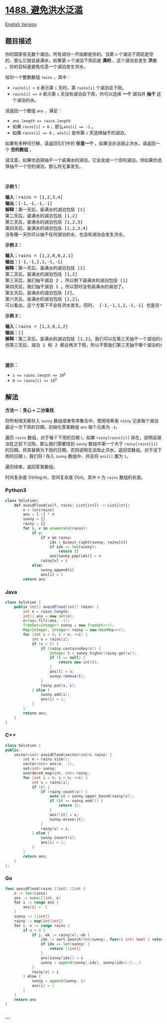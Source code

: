 # [1488. 避免洪水泛滥](https://leetcode.cn/problems/avoid-flood-in-the-city)

[English Version](/solution/1400-1499/1488.Avoid%20Flood%20in%20The%20City/README_EN.md)

## 题目描述

<!-- 这里写题目描述 -->

<p>你的国家有无数个湖泊，所有湖泊一开始都是空的。当第 <code>n</code>&nbsp;个湖泊下雨前是空的，那么它就会装满水。如果第 <code>n</code>&nbsp;个湖泊下雨前是 <strong>满的&nbsp;</strong>，这个湖泊会发生 <strong>洪水</strong> 。你的目标是避免任意一个湖泊发生洪水。</p>

<p>给你一个整数数组&nbsp;<code>rains</code>&nbsp;，其中：</p>

<ul>
	<li><code>rains[i] &gt; 0</code>&nbsp;表示第 <code>i</code>&nbsp;天时，第 <code>rains[i]</code>&nbsp;个湖泊会下雨。</li>
	<li><code>rains[i] == 0</code>&nbsp;表示第 <code>i</code>&nbsp;天没有湖泊会下雨，你可以选择 <strong>一个</strong>&nbsp;湖泊并 <strong>抽干</strong>&nbsp;这个湖泊的水。</li>
</ul>

<p>请返回一个数组<em>&nbsp;</em><code>ans</code>&nbsp;，满足：</p>

<ul>
	<li><code>ans.length == rains.length</code></li>
	<li>如果&nbsp;<code>rains[i] &gt; 0</code> ，那么<code>ans[i] == -1</code>&nbsp;。</li>
	<li>如果&nbsp;<code>rains[i] == 0</code>&nbsp;，<code>ans[i]</code>&nbsp;是你第&nbsp;<code>i</code>&nbsp;天选择抽干的湖泊。</li>
</ul>

<p>如果有多种可行解，请返回它们中的 <strong>任意一个</strong>&nbsp;。如果没办法阻止洪水，请返回一个 <strong>空的数组</strong>&nbsp;。</p>

<p>请注意，如果你选择抽干一个装满水的湖泊，它会变成一个空的湖泊。但如果你选择抽干一个空的湖泊，那么将无事发生。</p>

<p>&nbsp;</p>

<p><strong>示例 1：</strong></p>

<pre>
<strong>输入：</strong>rains = [1,2,3,4]
<strong>输出：</strong>[-1,-1,-1,-1]
<strong>解释：</strong>第一天后，装满水的湖泊包括 [1]
第二天后，装满水的湖泊包括 [1,2]
第三天后，装满水的湖泊包括 [1,2,3]
第四天后，装满水的湖泊包括 [1,2,3,4]
没有哪一天你可以抽干任何湖泊的水，也没有湖泊会发生洪水。
</pre>

<p><strong>示例 2：</strong></p>

<pre>
<strong>输入：</strong>rains = [1,2,0,0,2,1]
<strong>输出：</strong>[-1,-1,2,1,-1,-1]
<strong>解释：</strong>第一天后，装满水的湖泊包括 [1]
第二天后，装满水的湖泊包括 [1,2]
第三天后，我们抽干湖泊 2 。所以剩下装满水的湖泊包括 [1]
第四天后，我们抽干湖泊 1 。所以暂时没有装满水的湖泊了。
第五天后，装满水的湖泊包括 [2]。
第六天后，装满水的湖泊包括 [1,2]。
可以看出，这个方案下不会有洪水发生。同时， [-1,-1,1,2,-1,-1] 也是另一个可行的没有洪水的方案。
</pre>

<p><strong>示例 3：</strong></p>

<pre>
<strong>输入：</strong>rains = [1,2,0,1,2]
<strong>输出：</strong>[]
<strong>解释：</strong>第二天后，装满水的湖泊包括 [1,2]。我们可以在第三天抽干一个湖泊的水。
但第三天后，湖泊 1 和 2 都会再次下雨，所以不管我们第三天抽干哪个湖泊的水，另一个湖泊都会发生洪水。
</pre>

<p>&nbsp;</p>

<p><strong>提示：</strong></p>

<ul>
	<li><code>1 &lt;= rains.length &lt;= 10<sup>5</sup></code></li>
	<li><code>0 &lt;= rains[i] &lt;= 10<sup>9</sup></code></li>
</ul>

## 解法

<!-- 这里可写通用的实现逻辑 -->

**方法一：贪心 + 二分查找**

将所有晴天都存入 `sunny` 数组或者有序集合中，使用哈希表 `rainy` 记录每个湖泊最近一次下雨的日期。初始化答案数组 `ans` 每个元素为 `-1`。

遍历 `rains` 数组，对于每个下雨的日期 $i$，如果 `rainy[rains[i]]` 存在，说明该湖泊在之前下过雨，那么我们需要找到 `sunny` 数组中第一个大于 `rainy[rains[i]]` 的日期，将其替换为下雨的日期，否则说明无法阻止洪水，返回空数组。对于没下雨的日期 $i$，我们将 $i$ 存入 `sunny` 数组中，并且将 `ans[i]` 置为 `1`。

遍历结束，返回答案数组。

时间复杂度 $O(n\log n)$，空间复杂度 $O(n)$。其中 $n$ 为 `rains` 数组的长度。

<!-- tabs:start -->

### **Python3**

<!-- 这里可写当前语言的特殊实现逻辑 -->

```python
class Solution:
    def avoidFlood(self, rains: List[int]) -> List[int]:
        n = len(rains)
        ans = [-1] * n
        sunny = []
        rainy = {}
        for i, v in enumerate(rains):
            if v:
                if v in rainy:
                    idx = bisect_right(sunny, rainy[v])
                    if idx == len(sunny):
                        return []
                    ans[sunny.pop(idx)] = v
                rainy[v] = i
            else:
                sunny.append(i)
                ans[i] = 1
        return ans
```

### **Java**

<!-- 这里可写当前语言的特殊实现逻辑 -->

```java
class Solution {
    public int[] avoidFlood(int[] rains) {
        int n = rains.length;
        int[] ans = new int[n];
        Arrays.fill(ans, -1);
        TreeSet<Integer> sunny = new TreeSet<>();
        Map<Integer, Integer> rainy = new HashMap<>();
        for (int i = 0; i < n; ++i) {
            int v = rains[i];
            if (v > 0) {
                if (rainy.containsKey(v)) {
                    Integer t = sunny.higher(rainy.get(v));
                    if (t == null) {
                        return new int[0];
                    }
                    ans[t] = v;
                    sunny.remove(t);
                }
                rainy.put(v, i);
            } else {
                sunny.add(i);
                ans[i] = 1;
            }
        }
        return ans;
    }
}
```

### **C++**

```cpp
class Solution {
public:
    vector<int> avoidFlood(vector<int>& rains) {
        int n = rains.size();
        vector<int> ans(n, -1);
        set<int> sunny;
        unordered_map<int, int> rainy;
        for (int i = 0; i < n; ++i) {
            int v = rains[i];
            if (v) {
                if (rainy.count(v)) {
                    auto it = sunny.upper_bound(rainy[v]);
                    if (it == sunny.end()) {
                        return {};
                    }
                    ans[*it] = v;
                    sunny.erase(it);
                }
                rainy[v] = i;
            } else {
                sunny.insert(i);
                ans[i] = 1;
            }
        }
        return ans;
    }
};
```

### **Go**

```go
func avoidFlood(rains []int) []int {
	n := len(rains)
	ans := make([]int, n)
	for i := range ans {
		ans[i] = -1
	}
	sunny := []int{}
	rainy := map[int]int{}
	for i, v := range rains {
		if v > 0 {
			if j, ok := rainy[v]; ok {
				idx := sort.Search(len(sunny), func(i int) bool { return sunny[i] > j })
				if idx == len(sunny) {
					return []int{}
				}
				ans[sunny[idx]] = v
				sunny = append(sunny[:idx], sunny[idx+1:]...)
			}
			rainy[v] = i
		} else {
			sunny = append(sunny, i)
			ans[i] = 1
		}
	}
	return ans
}
```

### **...**

```

```

<!-- tabs:end -->
